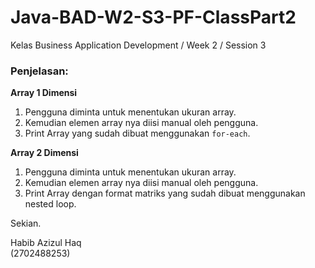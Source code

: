 # Java-BAD-W2-S3-PF-ClassPart2

Kelas Business Application Development / Week 2 / Session 3

### Penjelasan:
**Array 1 Dimensi**
1. Pengguna diminta untuk menentukan ukuran array.
2. Kemudian elemen array nya diisi manual oleh pengguna.
3. Print Array yang sudah dibuat menggunakan `for-each`.

**Array 2 Dimensi**
1. Pengguna diminta untuk menentukan ukuran array.
2. Kemudian elemen array nya diisi manual oleh pengguna.
3. Print Array dengan format matriks yang sudah dibuat menggunakan nested loop.

Sekian.


Habib Azizul Haq  
(2702488253)
